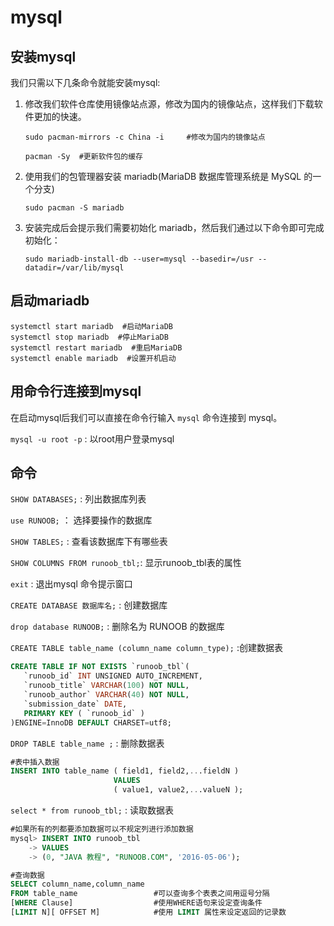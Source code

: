 # mysql

## 安装mysql

我们只需以下几条命令就能安装mysql:

1. 修改我们软件仓库使用镜像站点源，修改为国内的镜像站点，这样我们下载软件更加的快速。

    ```test
    sudo pacman-mirrors -c China -i     #修改为国内的镜像站点

    pacman -Sy  #更新软件包的缓存
    ```

2. 使用我们的包管理器安装 mariadb(MariaDB 数据库管理系统是 MySQL 的一个分支)

    `sudo pacman -S mariadb`

3. 安装完成后会提示我们需要初始化 mariadb，然后我们通过以下命令即可完成初始化：

    `sudo mariadb-install-db --user=mysql --basedir=/usr --datadir=/var/lib/mysql`

## 启动mariadb

```test
systemctl start mariadb  #启动MariaDB
systemctl stop mariadb  #停止MariaDB
systemctl restart mariadb  #重启MariaDB
systemctl enable mariadb  #设置开机启动
```

## 用命令行连接到mysql

在启动mysql后我们可以直接在命令行输入 `mysql` 命令连接到 mysql。

`mysql -u root -p` : 以root用户登录mysql

## 命令

`SHOW DATABASES;` : 列出数据库列表

`use RUNOOB;` ： 选择要操作的数据库

`SHOW TABLES;` : 查看该数据库下有哪些表

`SHOW COLUMNS FROM runoob_tbl;`:  显示runoob_tbl表的属性

`exit` : 退出mysql 命令提示窗口

`CREATE DATABASE 数据库名;` : 创建数据库

`drop database RUNOOB;` : 删除名为 RUNOOB 的数据库

`CREATE TABLE table_name (column_name column_type);` :创建数据表

```sql
CREATE TABLE IF NOT EXISTS `runoob_tbl`(
   `runoob_id` INT UNSIGNED AUTO_INCREMENT,
   `runoob_title` VARCHAR(100) NOT NULL,
   `runoob_author` VARCHAR(40) NOT NULL,
   `submission_date` DATE,
   PRIMARY KEY ( `runoob_id` )
)ENGINE=InnoDB DEFAULT CHARSET=utf8;
```

`DROP TABLE table_name ;` : 删除数据表

```sql
#表中插入数据
INSERT INTO table_name ( field1, field2,...fieldN )
                       VALUES
                       ( value1, value2,...valueN );
```

`select * from runoob_tbl;` : 读取数据表

```sql
#如果所有的列都要添加数据可以不规定列进行添加数据
mysql> INSERT INTO runoob_tbl
    -> VALUES
    -> (0, "JAVA 教程", "RUNOOB.COM", '2016-05-06');
```

```sql
#查询数据
SELECT column_name,column_name  
FROM table_name                 #可以查询多个表表之间用逗号分隔
[WHERE Clause]                  #使用WHERE语句来设定查询条件
[LIMIT N][ OFFSET M]            #使用 LIMIT 属性来设定返回的记录数
```

